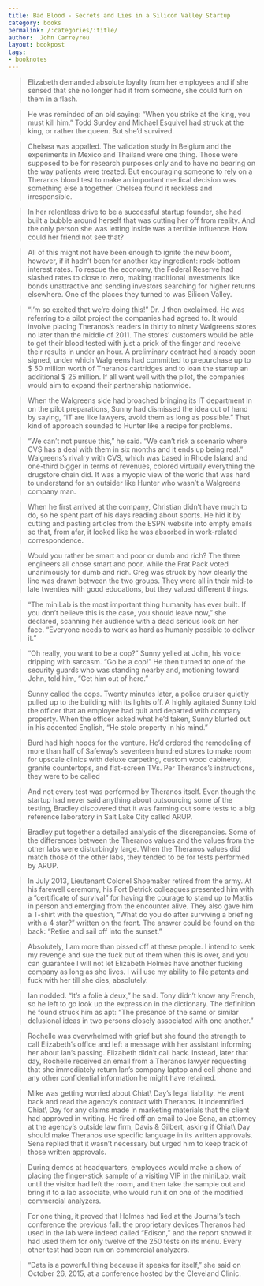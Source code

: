 ```yaml
---
title: Bad Blood - Secrets and Lies in a Silicon Valley Startup
category: books
permalink: /:categories/:title/
author:  John Carreyrou
layout: bookpost
tags:
- booknotes
---
```


>  Elizabeth demanded absolute loyalty from her employees and if she sensed that she no longer had it from someone, she could turn on them in a flash.

>  He was reminded of an old saying: “When you strike at the king, you must kill him.” Todd Surdey and Michael Esquivel had struck at the king, or rather the queen. But she’d survived.

>  Chelsea was appalled. The validation study in Belgium and the experiments in Mexico and Thailand were one thing. Those were supposed to be for research purposes only and to have no bearing on the way patients were treated. But encouraging someone to rely on a Theranos blood test to make an important medical decision was something else altogether. Chelsea found it reckless and irresponsible.

>  In her relentless drive to be a successful startup founder, she had built a bubble around herself that was cutting her off from reality. And the only person she was letting inside was a terrible influence. How could her friend not see that?

>  All of this might not have been enough to ignite the new boom, however, if it hadn’t been for another key ingredient: rock-bottom interest rates. To rescue the economy, the Federal Reserve had slashed rates to close to zero, making traditional investments like bonds unattractive and sending investors searching for higher returns elsewhere. One of the places they turned to was Silicon Valley.

>  “I’m so excited that we’re doing this!” Dr. J then exclaimed. He was referring to a pilot project the companies had agreed to. It would involve placing Theranos’s readers in thirty to ninety Walgreens stores no later than the middle of 2011. The stores’ customers would be able to get their blood tested with just a prick of the finger and receive their results in under an hour. A preliminary contract had already been signed, under which Walgreens had committed to prepurchase up to $ 50 million worth of Theranos cartridges and to loan the startup an additional $ 25 million. If all went well with the pilot, the companies would aim to expand their partnership nationwide.

>  When the Walgreens side had broached bringing its IT department in on the pilot preparations, Sunny had dismissed the idea out of hand by saying, “IT are like lawyers, avoid them as long as possible.” That kind of approach sounded to Hunter like a recipe for problems.

>  “We can’t not pursue this,” he said. “We can’t risk a scenario where CVS has a deal with them in six months and it ends up being real.” Walgreens’s rivalry with CVS, which was based in Rhode Island and one-third bigger in terms of revenues, colored virtually everything the drugstore chain did. It was a myopic view of the world that was hard to understand for an outsider like Hunter who wasn’t a Walgreens company man.

>  When he first arrived at the company, Christian didn’t have much to do, so he spent part of his days reading about sports. He hid it by cutting and pasting articles from the ESPN website into empty emails so that, from afar, it looked like he was absorbed in work-related correspondence.

>  Would you rather be smart and poor or dumb and rich? The three engineers all chose smart and poor, while the Frat Pack voted unanimously for dumb and rich. Greg was struck by how clearly the line was drawn between the two groups. They were all in their mid-to late twenties with good educations, but they valued different things.

>  “The miniLab is the most important thing humanity has ever built. If you don’t believe this is the case, you should leave now,” she declared, scanning her audience with a dead serious look on her face. “Everyone needs to work as hard as humanly possible to deliver it.”

>  “Oh really, you want to be a cop?” Sunny yelled at John, his voice dripping with sarcasm. “Go be a cop!” He then turned to one of the security guards who was standing nearby and, motioning toward John, told him, “Get him out of here.”

>  Sunny called the cops. Twenty minutes later, a police cruiser quietly pulled up to the building with its lights off. A highly agitated Sunny told the officer that an employee had quit and departed with company property. When the officer asked what he’d taken, Sunny blurted out in his accented English, “He stole property in his mind.”

>  Burd had high hopes for the venture. He’d ordered the remodeling of more than half of Safeway’s seventeen hundred stores to make room for upscale clinics with deluxe carpeting, custom wood cabinetry, granite countertops, and flat-screen TVs. Per Theranos’s instructions, they were to be called

>  And not every test was performed by Theranos itself. Even though the startup had never said anything about outsourcing some of the testing, Bradley discovered that it was farming out some tests to a big reference laboratory in Salt Lake City called ARUP.

>  Bradley put together a detailed analysis of the discrepancies. Some of the differences between the Theranos values and the values from the other labs were disturbingly large. When the Theranos values did match those of the other labs, they tended to be for tests performed by ARUP.

>  In July 2013, Lieutenant Colonel Shoemaker retired from the army. At his farewell ceremony, his Fort Detrick colleagues presented him with a “certificate of survival” for having the courage to stand up to Mattis in person and emerging from the encounter alive. They also gave him a T-shirt with the question, “What do you do after surviving a briefing with a 4 star?” written on the front. The answer could be found on the back: “Retire and sail off into the sunset.”

>  Absolutely, I am more than pissed off at these people. I intend to seek my revenge and sue the fuck out of them when this is over, and you can guarantee I will not let Elizabeth Holmes have another fucking company as long as she lives. I will use my ability to file patents and fuck with her till she dies, absolutely.

>  Ian nodded. “It’s a folie à deux,” he said. Tony didn’t know any French, so he left to go look up the expression in the dictionary. The definition he found struck him as apt: “The presence of the same or similar delusional ideas in two persons closely associated with one another.”

>  Rochelle was overwhelmed with grief but she found the strength to call Elizabeth’s office and left a message with her assistant informing her about Ian’s passing. Elizabeth didn’t call back. Instead, later that day, Rochelle received an email from a Theranos lawyer requesting that she immediately return Ian’s company laptop and cell phone and any other confidential information he might have retained.

>  Mike was getting worried about Chiat\ Day’s legal liability. He went back and read the agency’s contract with Theranos. It indemnified Chiat\ Day for any claims made in marketing materials that the client had approved in writing. He fired off an email to Joe Sena, an attorney at the agency’s outside law firm, Davis &amp; Gilbert, asking if Chiat\ Day should make Theranos use specific language in its written approvals. Sena replied that it wasn’t necessary but urged him to keep track of those written approvals.

>  During demos at headquarters, employees would make a show of placing the finger-stick sample of a visiting VIP in the miniLab, wait until the visitor had left the room, and then take the sample out and bring it to a lab associate, who would run it on one of the modified commercial analyzers.

>  For one thing, it proved that Holmes had lied at the Journal’s tech conference the previous fall: the proprietary devices Theranos had used in the lab were indeed called “Edison,” and the report showed it had used them for only twelve of the 250 tests on its menu. Every other test had been run on commercial analyzers.

>  “Data is a powerful thing because it speaks for itself,” she said on October 26, 2015, at a conference hosted by the Cleveland Clinic.

